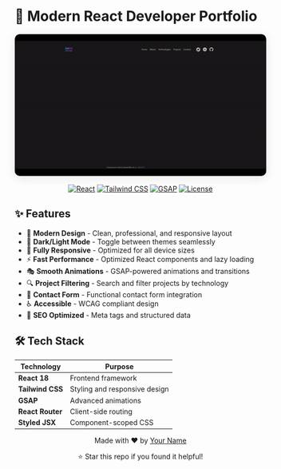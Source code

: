 # 🚀 Modern React Developer Portfolio

<div align="center">
  <img src="/preview.gif" alt="Portfolio Preview" width="800px" style="border-radius: 10px; box-shadow: 0 4px 20px rgba(0,0,0,0.1);" />
  
  [![React](https://img.shields.io/badge/React-18.x-blue.svg)](https://reactjs.org/)
  [![Tailwind CSS](https://img.shields.io/badge/Tailwind_CSS-3.x-38B2AC.svg)](https://tailwindcss.com/)
  [![GSAP](https://img.shields.io/badge/GSAP-3.x-88CE02.svg)](https://greensock.com/gsap/)
  [![License](https://img.shields.io/badge/License-MIT-green.svg)](LICENSE)
</div>

## ✨ Features

- 🎨 **Modern Design** - Clean, professional, and responsive layout
- 🌙 **Dark/Light Mode** - Toggle between themes seamlessly
- 📱 **Fully Responsive** - Optimized for all device sizes
- ⚡ **Fast Performance** - Optimized React components and lazy loading
- 🎭 **Smooth Animations** - GSAP-powered animations and transitions
- 🔍 **Project Filtering** - Search and filter projects by technology
- 📧 **Contact Form** - Functional contact form integration
- ♿ **Accessible** - WCAG compliant design
- 🎯 **SEO Optimized** - Meta tags and structured data

## 🛠️ Tech Stack

| Technology | Purpose |
|-----------|---------|
| **React 18** | Frontend framework |
| **Tailwind CSS** | Styling and responsive design |
| **GSAP** | Advanced animations |
| **React Router** | Client-side routing |
| **Styled JSX** | Component-scoped CSS |


<div align="center">
  <p>Made with ❤️ by <a href="https://github.com/yourusername">Your Name</a></p>
  <p>⭐ Star this repo if you found it helpful!</p>
</div>